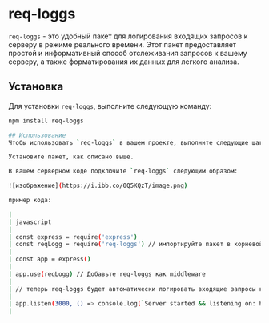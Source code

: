 # req-loggs

`req-loggs` - это удобный пакет для логирования входящих запросов к серверу в режиме реального времени. Этот пакет предоставляет простой и информативный способ отслеживания запросов к вашему серверу, а также форматирования их данных для легкого анализа.

## Установка

Для установки `req-loggs`, выполните следующую команду:

```bash
npm install req-loggs

## Использование
Чтобы использовать `req-loggs` в вашем проекте, выполните следующие шаги:

Установите пакет, как описано выше.

В вашем серверном коде подключите `req-loggs` следующим образом:

![изображение](https://i.ibb.co/0Q5KQzT/image.png)

пример кода:

|
| javascript
|
| const express = require('express')
| const reqLogg = require('req-loggs') // импортируйте пакет в корневой компонент express сервера
|
| const app = express()
|
| app.use(reqLogg) // Добавьте req-loggs как middleware
|
| // теперь req-loggs будет автоматически логировать входящие запросы к вашему серверу и выводить информацию в консоль.
|
| app.listen(3000, () => console.log(`Server started && listening on: http://localhost:3000`))
|
